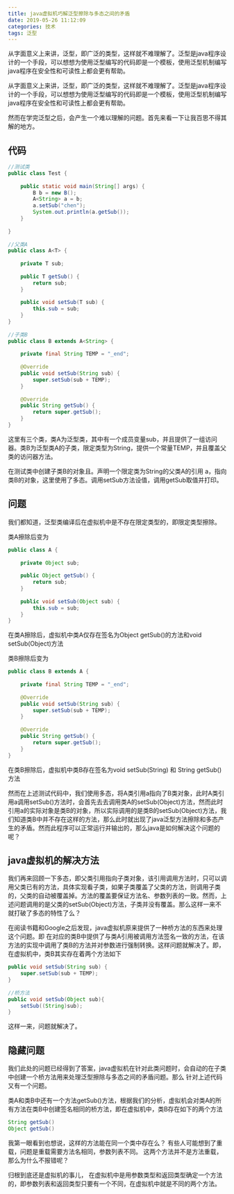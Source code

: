 ```yaml
---
title: java虚拟机巧解泛型擦除与多态之间的矛盾
date: 2019-05-26 11:12:09
categories: 技术
tags: 泛型
---
```


从字面意义上来讲，泛型，即广泛的类型，这样就不难理解了。泛型是java程序设计的一个手段，可以想想为使用泛型编写的代码即是一个模板，使用泛型机制编写java程序在安全性和可读性上都会更有帮助。

<!--more-->

从字面意义上来讲，泛型，即广泛的类型，这样就不难理解了。泛型是java程序设计的一个手段，可以想想为使用泛型编写的代码即是一个模板，使用泛型机制编写java程序在安全性和可读性上都会更有帮助。

然而在学完泛型之后，会产生一个难以理解的问题。首先来看一下让我百思不得其解的地方。

## 代码

```java
//测试类
public class Test {
 
    public static void main(String[] args) {
        B b = new B();
        A<String> a = b;
        a.setSub("chen");
        System.out.println(a.getSub());
    }
 
}
 
//父类A
public class A<T> {
 
    private T sub;
 
    public T getSub() {
        return sub;
    }
 
    public void setSub(T sub) {
        this.sub = sub;
    }
}
 
//子类B
public class B extends A<String> {
 
    private final String TEMP = "_end";
 
    @Override
    public void setSub(String sub) {
        super.setSub(sub + TEMP);
    }
 
    @Override
    public String getSub() {
        return super.getSub();
    }
}
```

这里有三个类，类A为泛型类，其中有一个成员变量sub，并且提供了一组访问器。类B为泛型类A的子类，限定类型为String，提供一个常量TEMP，并且覆盖父类的访问器方法。

在测试类中创建子类B的对象且。声明一个限定类为String的父类A的引用 a，指向类B的对象，这里使用了多态。调用setSub方法设值，调用getSub取值并打印。

## 问题

我们都知道，泛型类编译后在虚拟机中是不存在限定类型的，即限定类型擦除。

类A擦除后变为

```java 
public class A {
 
    private Object sub;
 
    public Object getSub() {
        return sub;
    }
 
    public void setSub(Object sub) {
        this.sub = sub;
    }
}
```

在类A擦除后，虚拟机中类A仅存在签名为Object getSub()的方法和void setSub(Object)方法

类B擦除后变为

```java
public class B extends A {
 
    private final String TEMP = "_end";
 
    @Override
    public void setSub(String sub) {
        super.setSub(sub + TEMP);
    }
 
    @Override
    public String getSub() {
        return super.getSub();
    }
}
```
在类B擦除后，虚拟机中类B存在签名为void setSub(String) 和 String getSub()方法

然而在上述测试代码中，我们使用多态，将A类引用a指向了B类对象，此时A类引用a调用setSub()方法时，会首先去去调用类A的setSub(Object)方法，然而此时引用a的实际对象是类B的对象，所以实际调用的是类B的setSub(Object)方法，我们知道类B中并不存在这样的方法，那么此时就出现了java泛型方法擦除和多态产生的矛盾。然而此程序可以正常运行并输出的，那么java是如何解决这个问题的呢？

## java虚拟机的解决方法

我们再来回顾一下多态，即父类引用指向子类对象，该引用调用方法时，只可以调用父类已有的方法，具体实现看子类，如果子类覆盖了父类的方法，则调用子类的，父类的自动被覆盖掉。方法的覆盖要保证方法名、参数列表的一致。然而，上述问题调用的是父类的setSub(Object)方法，子类并没有覆盖。那么这样一来不就打破了多态的特性了么？

在阅读书籍和Google之后发现，java虚拟机原来提供了一种桥方法的东西来处理这个问题。即 在对应的类B中提供了与类A引用被调用方法签名一致的方法，在该方法的实现中调用了类B的方法并对参数进行强制转换。这样问题就解决了。即，在虚拟机中，类B其实存在着两个方法如下

```java 
public void setSub(String sub) {
    super.setSub(sub + TEMP);
}
 
//桥方法
public void setSub(Object sub){
    setSub((String)sub);
}
```

这样一来，问题就解决了。


## 隐藏问题

我们此处的问题已经得到了答案，java虚拟机在针对此类问题时，会自动的在子类中创建一个桥方法用来处理泛型擦除与多态之间的矛盾问题。那么 针对上述代码又有一个问题。

类A和类B中还有一个方法getSub()方法，根据我们的分析，虚拟机会对类A的所有方法在类B中创建签名相同的桥方法，即在虚拟机中，类B存在如下的两个方法

```java
String getSub() 
Object getSub()
```

我第一眼看到也想说，这样的方法能在同一个类中存在么？ 有些人可能想到了重载，问题是重载需要方法名相同，参数列表不同。 这两个方法并不是方法重载，那么为什么不报错呢？

归根到底还是虚拟机的事儿， 在虚拟机中是用参数类型和返回类型确定一个方法的，即参数列表和返回类型只要有一个不同，在虚拟机中就是不同的两个方法。